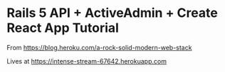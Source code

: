 # Rails 5 API + ActiveAdmin + Create React App Tutorial

From https://blog.heroku.com/a-rock-solid-modern-web-stack

Lives at https://intense-stream-67642.herokuapp.com